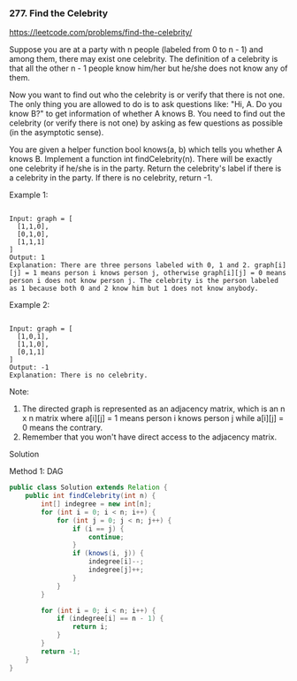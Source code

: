 ### 277. Find the Celebrity

https://leetcode.com/problems/find-the-celebrity/

Suppose you are at a party with n people (labeled from 0 to n - 1) and among them, there may exist one celebrity. The definition of a celebrity is that all the other n - 1 people know him/her but he/she does not know any of them.

Now you want to find out who the celebrity is or verify that there is not one. The only thing you are allowed to do is to ask questions like: "Hi, A. Do you know B?" to get information of whether A knows B. You need to find out the celebrity (or verify there is not one) by asking as few questions as possible (in the asymptotic sense).

You are given a helper function bool knows(a, b) which tells you whether A knows B. Implement a function int findCelebrity(n). There will be exactly one celebrity if he/she is in the party. Return the celebrity's label if there is a celebrity in the party. If there is no celebrity, return -1.

 

Example 1:
```

Input: graph = [
  [1,1,0],
  [0,1,0],
  [1,1,1]
]
Output: 1
Explanation: There are three persons labeled with 0, 1 and 2. graph[i][j] = 1 means person i knows person j, otherwise graph[i][j] = 0 means person i does not know person j. The celebrity is the person labeled as 1 because both 0 and 2 know him but 1 does not know anybody.
```
Example 2:
```

Input: graph = [
  [1,0,1],
  [1,1,0],
  [0,1,1]
]
Output: -1
Explanation: There is no celebrity.
``` 

Note:

1. The directed graph is represented as an adjacency matrix, which is an n x n matrix where a[i][j] = 1 means person i knows person j while a[i][j] = 0 means the contrary.
2. Remember that you won't have direct access to the adjacency matrix.


Solution

Method 1: DAG
```java
public class Solution extends Relation {
    public int findCelebrity(int n) {
        int[] indegree = new int[n];
        for (int i = 0; i < n; i++) {
            for (int j = 0; j < n; j++) {
                if (i == j) {
                    continue;
                }
                if (knows(i, j)) {
                    indegree[i]--;
                    indegree[j]++;
                }
            }
        }

        for (int i = 0; i < n; i++) {
            if (indegree[i] == n - 1) {
                return i;
            }
        }
        return -1;
    }
}
```